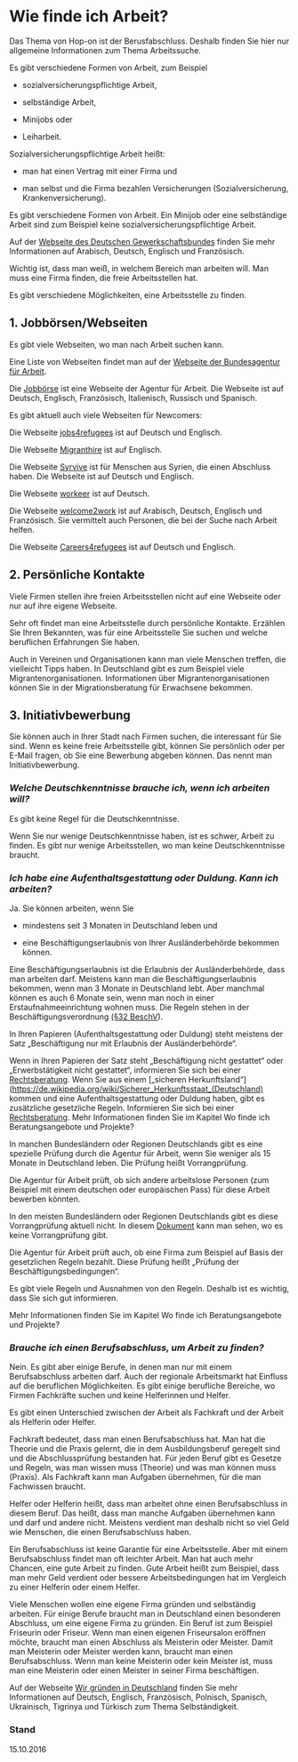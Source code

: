 # Wie finde ich Arbeit?

Das Thema von Hop-on ist der Berusfabschluss. Deshalb finden Sie hier nur allgemeine Informationen zum Thema Arbeitssuche.

Es gibt verschiedene Formen von Arbeit, zum Beispiel

* sozialversicherungspflichtige Arbeit,

* selbständige Arbeit,

* Minijobs oder

* Leiharbeit.


Sozialversicherungspflichtige Arbeit heißt:

* man hat einen Vertrag mit einer Firma und

* man selbst und die Firma bezahlen Versicherungen \(Sozialversicherung, Krankenversicherung\).


Es gibt verschiedene Formen von Arbeit. Ein Minijob oder eine selbständige Arbeit sind zum Beispiel keine sozialversicherungspflichtige Arbeit.

Auf der [Webseite des Deutschen Gewerkschaftsbundes](http://www.faire-mobilitaet.de/informationen/fluechtlingsflyer/++co++0b9be6ae-0ac2-11e6-9f5b-52540023ef1a) finden Sie mehr Informationen auf Arabisch, Deutsch, Englisch und Französisch.

Wichtig ist, dass man weiß, in welchem Bereich man arbeiten will. Man muss eine Firma finden, die freie Arbeitsstellen hat.

Es gibt verschiedene Möglichkeiten, eine Arbeitsstelle zu finden.

## 1. Jobbörsen\/Webseiten

Es gibt viele Webseiten, wo man nach Arbeit suchen kann.

Eine Liste von Webseiten findet man auf der [Webseite der Bundesagentur für Arbeit](https://www.arbeitsagentur.de/web/content/DE/BuergerinnenUndBuerger/ArbeitundBeruf/ArbeitsJobsuche/Detail/index.htm?dfContentId=L6019022DSTBAI485347).

Die [Jobbörse](https://jobboerse.arbeitsagentur.de/vamJB/startseite.html?kgr=as&aa=1&m=1&vorschlagsfunktionaktiv=true) ist eine Webseite der Agentur für Arbeit. Die Webseite ist auf Deutsch, Englisch, Französisch, Italienisch, Russisch und Spanisch.

Es gibt aktuell auch viele Webseiten für Newcomers:

Die Webseite [jobs4refugees](http://www.jobs4refugees.org/) ist auf Deutsch und Englisch.

Die Webseite [Migranthire](https://migranthire.com/) ist auf Englisch.

Die Webseite [Syrvive](https://de.syrvive.de/) ist für Menschen aus Syrien, die einen Abschluss haben. Die Webseite ist auf Deutsch und Englisch.

Die Webseite [workeer](https://workeer.de/jobs/) ist auf Deutsch.

Die Webseite [welcome2work](http://www.welcome2work.de/jobs/#s=1) ist auf Arabisch, Deutsch, Englisch und Französisch. Sie vermittelt auch Personen, die bei der Suche nach Arbeit helfen.

Die Webseite [Careers4refugees](http://www.careers4refugees.de/de/) ist auf Deutsch und Englisch.

## 2. Persönliche Kontakte

Viele Firmen stellen ihre freien Arbeitsstellen nicht auf eine Webseite oder nur auf ihre eigene Webseite.

Sehr oft findet man eine Arbeitsstelle durch persönliche Kontakte. Erzählen Sie Ihren Bekannten, was für eine Arbeitsstelle Sie suchen und welche beruflichen Erfahrungen Sie haben.

Auch in Vereinen und Organisationen kann man viele Menschen treffen, die vielleicht Tipps haben. In Deutschland gibt es zum Beispiel viele Migrantenorganisationen. Informationen über Migrantenorganisationen können Sie in der Migrationsberatung für Erwachsene bekommen.

## 3. Initiativbewerbung

Sie können auch in Ihrer Stadt nach Firmen suchen, die interessant für Sie sind. Wenn es keine freie Arbeitsstelle gibt, können Sie persönlich oder per E-Mail fragen, ob Sie eine Bewerbung abgeben können. Das nennt man Initiativbewerbung.

### _Welche Deutschkenntnisse brauche ich, wenn ich arbeiten will?_

Es gibt keine Regel für die Deutschkenntnisse.

Wenn Sie nur wenige Deutschkenntnisse haben, ist es schwer, Arbeit zu finden. Es gibt nur wenige Arbeitsstellen, wo man keine Deutschkenntnisse braucht.

### _Ich habe eine Aufenthaltsgestattung oder Duldung. Kann ich arbeiten?_

Ja. Sie können arbeiten, wenn Sie

* mindestens seit 3 Monaten in Deutschland leben und

* eine Beschäftigungserlaubnis von Ihrer Ausländerbehörde bekommen können.


Eine Beschäftigungserlaubnis ist die Erlaubnis der Ausländerbehörde, dass man arbeiten darf. Meistens kann man die Beschäftigungserlaubnis bekommen, wenn man 3 Monate in Deutschland lebt. Aber manchmal können es auch 6 Monate sein, wenn man noch in einer Erstaufnahmeeinrichtung wohnen muss. Die Regeln stehen in der Beschäftigungsverordnung \([§32 BeschV](https://www.gesetze-im-internet.de/beschv_2013/__32.html)\).

In Ihren Papieren \(Aufenthaltsgestattung oder Duldung\) steht meistens der Satz „Beschäftigung nur mit Erlaubnis der Ausländerbehörde“.

Wenn in Ihren Papieren der Satz steht „Beschäftigung nicht gestattet“ oder „Erwerbstätigkeit nicht gestattet“, informieren Sie sich bei einer [Rechtsberatung](#beratung). Wenn Sie aus einem [„sicheren Herkunftsland“](https://de.wikipedia.org/wiki/Sicherer_Herkunftsstaat_(Deutschland) kommen und eine Aufenthaltsgestattung oder Duldung haben, gibt es zusätzliche gesetzliche Regeln. Informieren Sie sich bei einer [Rechtsberatung](#beratung). Mehr Informationen finden Sie im Kapitel Wo finde ich Beratungsangebote und Projekte? 

In manchen Bundesländern oder Regionen Deutschlands gibt es eine spezielle Prüfung durch die Agentur für Arbeit, wenn Sie weniger als 15 Monate in Deutschland leben. Die Prüfung heißt Vorrangprüfung.

Die Agentur für Arbeit prüft, ob sich andere arbeitslose Personen \(zum Beispiel mit einem deutschen oder europäischen Pass\) für diese Arbeit bewerben könnten.

In den meisten Bundesländern oder Regionen Deutschlands gibt es diese Vorrangprüfung aktuell nicht. In diesem [Dokument](http://www.bmas.de/SharedDocs/Downloads/DE/PDF-Schwerpunkte/vierte-verordnung-aenderung-beschaeftigungsverordnung.pdf;jsessionid=E834D34CDE40A83467AE2DD893282929?__blob=publicationFile&v=1) kann man sehen, wo es keine Vorrangprüfung gibt.

Die Agentur für Arbeit prüft auch, ob eine Firma zum Beispiel auf Basis der gesetzlichen Regeln bezahlt. Diese Prüfung heißt „Prüfung der Beschäftigungsbedingungen“.

Es gibt viele Regeln und Ausnahmen von den Regeln. Deshalb ist es wichtig, dass Sie sich gut informieren.

Mehr Informationen finden Sie im Kapitel Wo finde ich Beratungsangebote und Projekte? 

### _Brauche ich einen Berufsabschluss, um Arbeit zu finden?_

Nein. Es gibt aber einige Berufe, in denen man nur mit einem Berufsabschluss arbeiten darf.  Auch der regionale Arbeitsmarkt hat Einfluss auf die beruflichen Möglichkeiten. Es gibt einige berufliche Bereiche, wo Firmen Fachkräfte suchen und keine Helferinnen und Helfer.

Es gibt einen Unterschied zwischen der Arbeit als Fachkraft und der Arbeit als Helferin oder Helfer.

Fachkraft bedeutet, dass man einen Berufsabschluss hat. Man hat die Theorie und die Praxis gelernt, die in dem Ausbildungsberuf geregelt sind und die Abschlussprüfung bestanden hat. Für jeden Beruf gibt es Gesetze und Regeln, was man wissen muss \(Theorie\) und was man können muss \(Praxis\). Als Fachkraft kann man Aufgaben übernehmen, für die man Fachwissen braucht.

Helfer oder Helferin heißt, dass man arbeitet ohne einen Berufsabschluss in diesem Beruf. Das heißt, dass man manche Aufgaben übernehmen kann und darf und andere nicht. Meistens verdient man deshalb nicht so viel Geld wie Menschen, die einen Berufsabschluss haben.

Ein Berufsabschluss ist keine Garantie für eine Arbeitsstelle. Aber mit einem Berufsabschluss findet man oft leichter Arbeit. Man hat auch mehr Chancen, eine gute Arbeit zu finden. Gute Arbeit heißt zum Beispiel, dass man mehr Geld verdient oder bessere Arbeitsbedingungen hat im Vergleich zu einer Helferin oder einem Helfer.

Viele Menschen wollen eine eigene Firma gründen und selbständig arbeiten. Für einige Berufe braucht man in Deutschland einen besonderen Abschluss, um eine eigene Firma zu gründen. Ein Beruf ist zum Beispiel Friseurin oder Friseur. Wenn man einen eigenen Friseursalon eröffnen möchte, braucht man einen Abschluss als Meisterin oder Meister. Damit man Meisterin oder Meister werden kann, braucht man einen Berufsabschluss. Wenn man keine Meisterin oder kein Meister ist, muss man eine Meisterin oder einen Meister in seiner Firma beschäftigen.

Auf der Webseite [Wir gründen in Deutschland](http://www.wir-gruenden-in-deutschland.de/) finden Sie mehr Informationen auf Deutsch, Englisch, Französisch, Polnisch, Spanisch, Ukrainisch, Tigrinya und Türkisch zum Thema Selbständigkeit.

### Stand

15.10.2016

